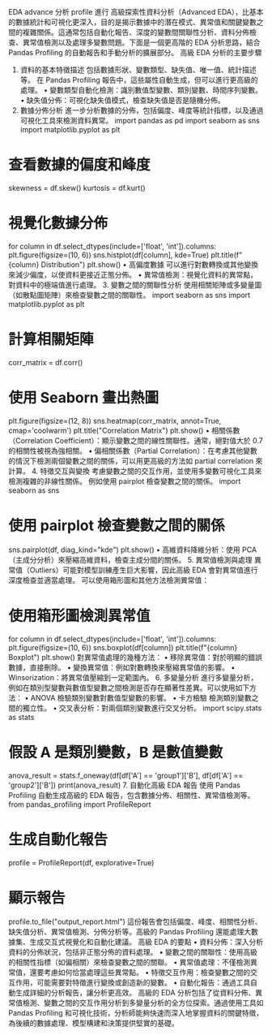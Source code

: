 EDA advance 分析 profile
進行 高級探索性資料分析（Advanced EDA），比基本的數據統計和可視化更深入，目的是揭示數據中的潛在模式、異常值和關鍵變數之間的複雜關係。這通常包括自動化報告、深度的變數間關聯性分析、資料分佈檢查、異常值檢測以及處理多變數問題。下面是一個更高階的 EDA 分析思路，結合 Pandas Profiling 的自動報告和手動分析的擴展部分。
高級 EDA 分析的主要步驟
1. 資料的基本特徵描述
包括數據形狀、變數類型、缺失值、唯一值、統計描述等。
在 Pandas Profiling 報告中，這些屬性自動生成，但可以進行更高級的處理。
    • 變數類型自動化檢測：識別數值型變數、類別變數、時間序列變數。
    • 缺失值分佈：可視化缺失值模式，檢查缺失值是否是隨機分佈。
2. 數據分佈分析
進一步分析數據的分佈，包括偏度、峰度等統計指標，以及通過可視化工具來檢測資料異常。
import pandas as pd
import seaborn as sns
import matplotlib.pyplot as plt

# 查看數據的偏度和峰度
skewness = df.skew()
kurtosis = df.kurt()

# 視覺化數據分佈
for column in df.select_dtypes(include=['float', 'int']).columns:
    plt.figure(figsize=(10, 6))
    sns.histplot(df[column], kde=True)
    plt.title(f"{column} Distribution")
    plt.show()
    • 高偏度數據 可以進行對數轉換或其他變換來減少偏度，以使資料更接近正態分佈。
    • 異常值檢測：視覺化資料的異常點，對資料中的極端值進行處理。
3. 變數之間的關聯性分析
使用相關矩陣或多變量圖（如散點圖矩陣）來檢查變數之間的關聯性。
import seaborn as sns
import matplotlib.pyplot as plt

# 計算相關矩陣
corr_matrix = df.corr()

# 使用 Seaborn 畫出熱圖
plt.figure(figsize=(12, 8))
sns.heatmap(corr_matrix, annot=True, cmap='coolwarm')
plt.title("Correlation Matrix")
plt.show()
    • 相關係數（Correlation Coefficient）：顯示變數之間的線性關聯性。通常，絕對值大於 0.7 的相關性被視為強相關。
    • 偏相關係數（Partial Correlation）：在考慮其他變數的情況下檢測兩個變數之間的關係，可以用更高級的方法如 partial correlation 來計算。
4. 特徵交互與變換
考慮變數之間的交互作用，並使用多變數可視化工具來檢測複雜的非線性關係。
例如使用 pairplot 檢查變數之間的關係。
import seaborn as sns

# 使用 pairplot 檢查變數之間的關係
sns.pairplot(df, diag_kind="kde")
plt.show()
    • 高維資料降維分析：使用 PCA（主成分分析）來壓縮高維資料，檢查主成分間的關係。
5. 異常值檢測與處理
異常值（Outliers）可能對模型訓練產生巨大影響，因此高級 EDA 會對異常值進行深度檢查並適當處理。
可以使用箱形圖和其他方法檢測異常值：
# 使用箱形圖檢測異常值
for column in df.select_dtypes(include=['float', 'int']).columns:
    plt.figure(figsize=(10, 6))
    sns.boxplot(df[column])
    plt.title(f"{column} Boxplot")
    plt.show()
對異常值處理的幾種方法：
    • 移除異常值：對於明顯的錯誤數據，直接刪除。
    • 變換異常值：例如對數轉換來壓縮異常值的影響。
    • Winsorization：將異常值壓縮到一定範圍內。
6. 多變量分析
進行多變量分析，例如在類別型變數與數值型變數之間檢測是否存在顯著性差異。可以使用如下方法：
    • ANOVA 檢驗類別變數對數值型變數的影響。
    • 卡方檢驗 檢測類別變數之間的獨立性。
    • 交叉表分析：對兩個類別變數進行交叉分析。
import scipy.stats as stats

# 假設 A 是類別變數，B 是數值變數
anova_result = stats.f_oneway(df[df['A'] == 'group1']['B'],
                              df[df['A'] == 'group2']['B'])
print(anova_result)
7. 自動化高級 EDA 報告
使用 Pandas Profiling 自動生成高級的 EDA 報告，包含數據分佈、相關性、異常值檢測等。
from pandas_profiling import ProfileReport

# 生成自動化報告
profile = ProfileReport(df, explorative=True)

# 顯示報告
profile.to_file("output_report.html")
這份報告會包括偏度、峰度、相關性分析、缺失值分析、異常值檢測、分佈分析等。高級的 Pandas Profiling 還能處理大數據集、生成交互式視覺化和自動化建議。
高級 EDA 的要點
    • 資料分佈：深入分析資料的分佈狀況，包括非正態分佈的資料處理。
    • 變數之間的關聯性：使用高級的相關性指標（如偏相關）來檢查變數之間的關聯。
    • 異常值處理：不僅檢測異常值，還要考慮如何恰當處理這些異常點。
    • 特徵交互作用：檢查變數之間的交互作用，可能需要對特徵進行變換或創造新的變數。
    • 自動化報告：通過工具自動生成詳細的分析報告，讓分析更高效。
高級的 EDA 分析包括了從資料分佈、異常值檢測、變數之間的交互作用分析到多變量分析的全方位探索。通過使用工具如 Pandas Profiling 和可視化技術，分析師能夠快速而深入地掌握資料的關鍵特徵，為後續的數據處理、模型構建和決策提供堅實的基礎。
